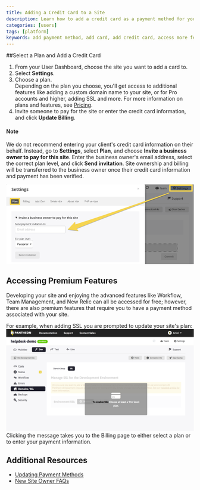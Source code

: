 ```yaml
---
title: Adding a Credit Card to a Site
description: Learn how to add a credit card as a payment method for your Drupal or WordPress site.
categories: [users]
tags: [platform]
keywords: add payment method, add card, add credit card, access more features, access new relic, access workflow, add payment method, select a plan, how to update payment method, how to add a card
---
```

##Select a Plan and Add a Credit Card

1. From your User Dashboard, choose the site you want to add a card to.
2. Select **Settings**.
3. Choose a plan.  
Depending on the plan you choose, you'll get access to additional features like adding a custom domain name to your site, or for Pro accounts and higher, adding SSL and more. For more information on plans and features, see [Pricing](https://pantheon.io/pricing).
4. Invite someone to pay for the site or enter the credit card information, and click **Update Billing**.

<div class="alert alert-warning" role="alert">
<h4>Note</h4>
We do not recommend entering your client's credit card information on their behalf. Instead, go to <strong>Settings</strong>, select <strong>Plan</strong>, and choose <strong>Invite a business owner to pay for this site</strong>. Enter the business owner's email address, select the correct plan level, and click <strong>Send invitation</strong>. Site ownership and billing will be transferred to the business owner once their credit card information and payment has been verified.</div>

 ![Invite a business owner to pay](/source/docs/assets/images/invite-business-owner.png)

## Accessing Premium Features

Developing your site and enjoying the advanced features like Workflow, Team Management, and New Relic can all be accessed for free; however, there are also premium features that require you to have a payment method associated with your site.

For example, when adding SSL you are prompted to update your site's plan:
 ![To enable SSL - choose at least a Pro plan](/source/docs/assets/images/desk_images/309237.png)
Clicking the message takes you to the Billing page to either select a plan or to enter your payment information.


## Additional Resources

- [Updating Payment Methods](/docs/update-payment-method/)
- [New Site Owner FAQs](/docs/site-owner-faq)
